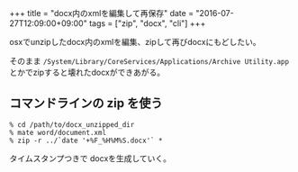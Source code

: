 +++
title = "docx内のxmlを編集して再保存"
date = "2016-07-27T12:09:00+09:00"
tags = ["zip", "docx", "cli"]
+++


osxでunzipしたdocx内のxmlを編集、zipして再びdocxにもどしたい。

そのまま `/System/Library/CoreServices/Applications/Archive Utility.app` とかでzipすると壊れたdocxができあがる。

## コマンドラインの zip を使う

    % cd /path/to/docx_unzipped_dir
    % mate word/document.xml
    % zip -r ../`date '+%F_%H%M%S.docx'` *
    
タイムスタンプつきで docxを生成していく。